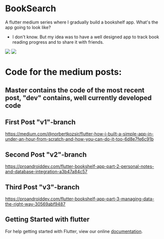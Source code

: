# BookSearch

A flutter medium series where I gradually build a bookshelf app.
What's the app going to look like?
- I don't know. But my idea was to have a well designed app to track book reading progress and to share it with friends. 


![](https://github.com/Norbert515/BookSearch/blob/master/readmeAssets/first.gif)
![](https://github.com/Norbert515/BookSearch/blob/master/readmeAssets/second.gif)




# Code for the medium posts:

## Master contains the code of the most recent post, "dev" contains, well currently developed code

## First Post "v1"-branch
https://medium.com/@norbertkozsir/flutter-how-i-built-a-simple-app-in-under-an-hour-from-scratch-and-how-you-can-do-it-too-6d8e7fe6c91b

## Second Post "v2"-branch
https://proandroiddev.com/flutter-bookshelf-app-part-2-personal-notes-and-database-integration-a3b47a84c57

## Third Post "v3"-branch
https://proandroiddev.com/flutter-bookshelf-app-part-3-managing-data-the-right-way-30569abf9487




## Getting Started with flutter

For help getting started with Flutter, view our online
[documentation](http://flutter.io/).
